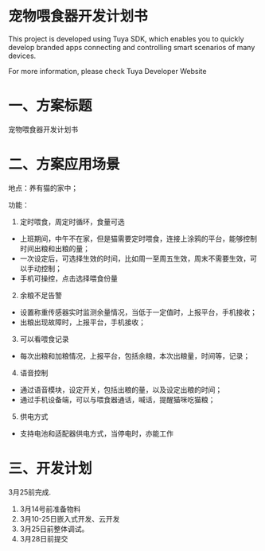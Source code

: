 # 宠物喂食器开发计划书

This project is developed using Tuya SDK, which enables you to quickly develop branded apps connecting and controlling smart scenarios of many devices.

For more information, please check Tuya Developer Website

# 一、方案标题

宠物喂食器开发计划书

# 二、方案应用场景

地点：养有猫的家中；

功能：

1. 定时喂食，周定时循环，食量可选

* 上班期间，中午不在家，但是猫需要定时喂食，连接上涂鸦的平台，能够控制时间出粮和出粮的量；
* 一次设定后，可选择生效的时间，比如周一至周五生效，周末不需要生效，可以手动控制；
* 手机可操控，点击选择喂食份量

2. 余粮不足告警

* 设置称重传感器实时监测余量情况，当低于一定值时，上报平台，手机接收；
* 出粮出现故障时，上报平台，手机接收；

3. 可以看喂食记录

* 每次出粮和加粮情况，上报平台，包括余粮，本次出粮量，时间等，记录；

4. 语音控制

* 通过语音模块，设定开关，包括出粮的量，以及设定出粮的时间；
* 通过手机设备端，可以与喂食器通话，喊话，提醒猫咪吃猫粮；

5. 供电方式

* 支持电池和适配器供电方式，当停电时，亦能工作

# 三、开发计划

3月25前完成.

1. 3月14号前准备物料
2. 3月10-25日嵌入式开发、云开发
3. 3月25日前整体调试。
4. 3月28日前提交

